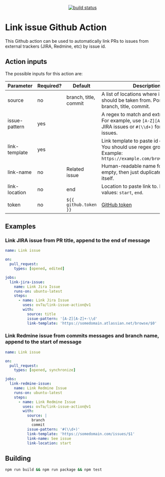<p align="center">
  <a href="https://github.com/ov7a/link-issue-action/actions"><img alt="build status" src="https://github.com/ov7a/link-issue-action/workflows/build-test/badge.svg"></a>
</p>

# Link issue Github Action

This Github action can be used to automatically link PRs to issues from external trackers (JIRA, Redmine, etc) by issue id.

## Action inputs

The possible inputs for this action are:

| Parameter | Required? | Default | Description |
| --------- | --------- | ------- | ----------- |
| source    | no        | branch, title, commit | A list of locations where issue id should be taken from. Possible values: branch, title, commit. |
| issue-pattern | yes   | | A regex to match and extract issue id. For example, use `[A-Z][A-Z]+-\\d+` for JIRA issues or `#(\\d+)` for Redmine issues. |
| link-template | yes   | |  Link template to paste id or it part into. You should use regex groups here. Example: `https://example.com/browse/issues/$0` |
| link-name | no        | Related issue | Human-readable name for issue link. If empty, then just duplicates the link itself. |
| link-location | no    | end | Location to paste link to. Possible values: `start`, `end`. |
| token     | no        | `${{ github.token }}` | [GitHub token](https://docs.github.com/en/actions/security-guides/automatic-token-authentication) |


## Examples

### Link JIRA issue from PR title, append to the end of message

```yaml
name: Link issue

on:
  pull_request:
    types: [opened, edited]

jobs:
  link-jira-issue:
    name: Link Jira Issue
    runs-on: ubuntu-latest
    steps:
      - name: Link Jira Issue
        uses: ov7a/link-issue-action@v1
        with:
          source: title
          issue-pattern: '[A-Z][A-Z]+-\\d'
          link-template: 'https://somedomain.atlassian.net/browse/$0'
```

### Link Redmine issue from commits messages and branch name, append to the start of message

```yaml
name: Link issue

on:
  pull_request:
    types: [opened, synchronize]

jobs:
  link-redmine-issue:
    name: Link Redmine Issue
    runs-on: ubuntu-latest
    steps:
      - name: Link Redmine Issue
        uses: ov7a/link-issue-action@v1
        with:
          source: |
            branch
            commit
          issue-pattern: '#(\\d+)'
          link-template: 'https://somedomain.com/issues/$1'
          link-name: See issue
          link-location: start
```

## Building

```bash
npm run build && npm run package && npm test
```